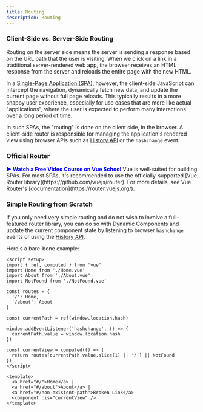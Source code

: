 ```yaml
---
title: Routing
description: Routing
---
```


### Client-Side vs. Server-Side Routing​
Routing on the server side means the server is sending a response based on the URL path that the user is visiting. When we click on a link in a traditional server-rendered web app, the browser receives an HTML response from the server and reloads the entire page with the new HTML.

In a [Single-Page Application (SPA)](https://developer.mozilla.org/en-US/docs/Glossary/SPA), however, the client-side JavaScript can intercept the navigation, dynamically fetch new data, and update the current page without full page reloads. This typically results in a more snappy user experience, especially for use cases that are more like actual "applications", where the user is expected to perform many interactions over a long period of time.

In such SPAs, the "routing" is done on the client side, in the browser. A client-side router is responsible for managing the application's rendered view using browser APIs such as [History API](https://developer.mozilla.org/en-US/docs/Web/API/History) or the `hashchange` event.

### Official Router​
<a href="https://vueschool.io/courses/vue-router-4-for-everyone?friend=vuejs" target="_blank" style="display: inline-flex; align-items: center; text-decoration: none; font-weight: bolder; color: blue;">
  ▶️ Watch a Free Video Course on Vue School
</a>
Vue is well-suited for building SPAs. For most SPAs, it's recommended to use the officially-supported [Vue Router library](https://github.com/vuejs/router). For more details, see Vue Router's [documentation](https://router.vuejs.org/).

### Simple Routing from Scratch

If you only need very simple routing and do not wish to involve a full-featured router library, you can do so with Dynamic Components and update the current component state by listening to browser `hashchange` events or using the [History API](https://developer.mozilla.org/en-US/docs/Web/API/History).

Here's a bare-bone example:

```
<script setup>
import { ref, computed } from 'vue'
import Home from './Home.vue'
import About from './About.vue'
import NotFound from './NotFound.vue'

const routes = {
  '/': Home,
  '/about': About
}

const currentPath = ref(window.location.hash)

window.addEventListener('hashchange', () => {
  currentPath.value = window.location.hash
})

const currentView = computed(() => {
  return routes[currentPath.value.slice(1) || '/'] || NotFound
})
</script>

<template>
  <a href="#/">Home</a> |
  <a href="#/about">About</a> |
  <a href="#/non-existent-path">Broken Link</a>
  <component :is="currentView" />
</template>
```